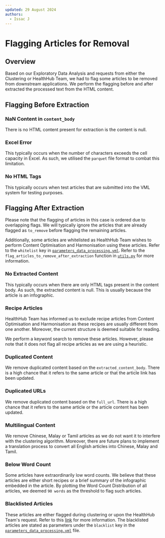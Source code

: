 ```yaml
---
updated: 29 August 2024
authors:
  - Issac J
---
```


# Flagging Articles for Removal

## Overview

Based on our Exploratory Data Analysis and requests from either the Clustering or HealthHub Team, we had to flag some articles to be removed from downstream applications. We perform the flagging before and after extracted the processed text from the HTML content.

## Flagging Before Extraction

### NaN Content in `content_body`

There is no HTML content present for extraction is the content is null.

### Excel Error

This typically occurs when the number of characters exceeds the cell capacity in Excel. As such, we utilised the `parquet` file format to combat this limitation.

### No HTML Tags

This typically occurs when test articles that are submitted into the VML system for testing purposes.

## Flagging After Extraction

Please note that the flagging of articles in this case is ordered due to overlapping flags. We will typically ignore the articles that are already flagged as `to_remove` before flagging the remaining articles.

Additionally, some articles are whitelisted as HealthHub Team wishes to perform Content Optimisation and Harmonisation using these articles. Refer to the `whitelist` key in [`parameters_data_processing.yml`](https://github.com/Synapxe-DNA/healthhub-content-optimization/blob/main/content-optimization/conf/base/parameters_data_processing.yml).
Refer to the `flag_articles_to_remove_after_extraction` function in [`utils.py`](https://github.com/Synapxe-DNA/healthhub-content-optimization/blob/main/content-optimization/src/content_optimization/pipelines/data_processing/utils.py) for more information.

### No Extracted Content

This typically occurs when there are only HTML tags present in the content body. As such, the extracted content is null. This is usually because the article is an infographic.

### Recipe Articles

HealthHub Team has informed us to exclude recipe articles from Content Optimisation and Harmonisation as these recipes are usually different from one another. Moreover, the current structure is deemed suitable for reading.

We perform a keyword search to remove these articles. However, please note that it does not flag all recipe articles as we are using a heuristic.

### Duplicated Content

We remove duplicated content based on the `extracted_content_body`. There is a high chance that it refers to the same article or that the article link has been updated.

### Duplicated URLs

We remove duplicated content based on the `full_url`. There is a high chance that it refers to the same article or the article content has been updated.

### Multilingual Content

We remove Chinese, Malay or Tamil articles as we do not want it to interfere with the clustering algorithm. Moreover, there are future plans to implement a translation process to convert all English articles into Chinese, Malay and Tamil.

### Below Word Count

Some articles have extraordinarily low word counts. We believe that these articles are either short recipes or a brief summary of the infographic embedded in the article. By plotting the Word Count Distribution of all articles, we deemed `90 words` as the threshold to flag such articles.

### Blacklisted Articles

These articles are either flagged during clustering or upon the HealthHub Team's request. Refer to this [link](https://docs.google.com/spreadsheets/d/1W5GuJ2beB7rICJyIOuEyCNmCTaVhC8I7/edit?gid=575939891#gid=575939891) for more information.
The blacklisted articles are stated as parameters under the `blacklist` key in the [`parameters_data_processing.yml`](https://github.com/Synapxe-DNA/healthhub-content-optimization/blob/main/content-optimization/conf/base/parameters_data_processing.yml) file.
